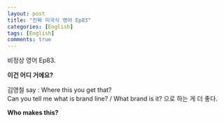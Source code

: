 ```yaml
---
layout: post
title: "진짜 미국식 영어 Ep83"
categories: [English]
tags: [English]
comments: true
---
```


비정상 영어 Ep83.

<b>이건 어디 거에요?</b>

김영철 say : Where this you get that? <br>
Can you tell me what is brand line? / What brand is it? 으로 하는 게 더 좋다.

<b> Who makes this? </b>
